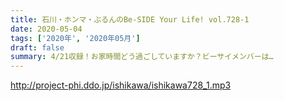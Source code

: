 ```yaml
---
title: 石川・ホンマ・ぶるんのBe-SIDE Your Life! vol.728-1
date: 2020-05-04
tags: ['2020年', '2020年05月']
draft: false
summary: 4/21収録！お家時間どう過ごしていますか？ビーサイメンバーは…
---
```


http://project-phi.ddo.jp/ishikawa/ishikawa728_1.mp3
